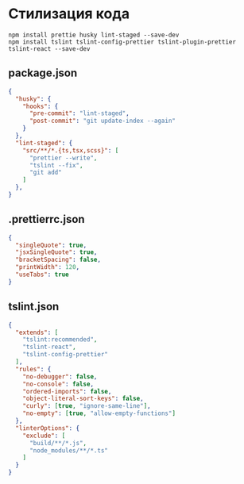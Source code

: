 Стилизация кода
===============

```
npm install prettie husky lint-staged --save-dev
npm install tslint tslint-config-prettier tslint-plugin-prettier tslint-react --save-dev
```

package.json
------------

```json
{
  "husky": {
    "hooks": {
      "pre-commit": "lint-staged",
      "post-commit": "git update-index --again"
    }
  },
  "lint-staged": {
    "src/**/*.{ts,tsx,scss}": [
      "prettier --write",
      "tslint --fix",
      "git add"
    ]
  },
}
```


 .prettierrc.json
 ----------------
 
```json
{
  "singleQuote": true,
  "jsxSingleQuote": true,
  "bracketSpacing": false,
  "printWidth": 120,
  "useTabs": true
}
```

tslint.json
-----------

```json
{
  "extends": [
    "tslint:recommended",
    "tslint-react",
    "tslint-config-prettier"
  ],
  "rules": {
    "no-debugger": false,
    "no-console": false,
    "ordered-imports": false,
    "object-literal-sort-keys": false,
    "curly": [true, "ignore-same-line"],
    "no-empty": [true, "allow-empty-functions"]
  },
  "linterOptions": {
    "exclude": [
      "build/**/*.js",
      "node_modules/**/*.ts"
    ]
  }
}
```
